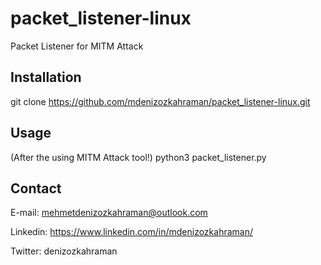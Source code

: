 # packet_listener-linux
 Packet Listener for MITM Attack 

## Installation
git clone https://github.com/mdenizozkahraman/packet_listener-linux.git

## Usage
(After the using MITM Attack tool!)
python3 packet_listener.py

## Contact
E-mail: mehmetdenizozkahraman@outlook.com

Linkedin: https://www.linkedin.com/in/mdenizozkahraman/

Twitter: denizozkahraman
